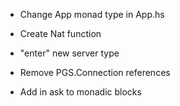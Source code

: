 - Change App monad type in App.hs

- Create Nat function
- "enter" new server type
- Remove PGS.Connection references
- Add in ask to monadic blocks
